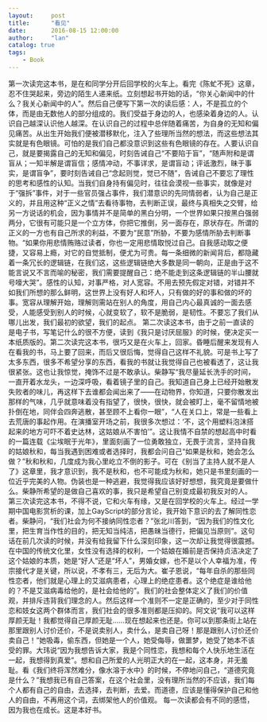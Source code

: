 ```yaml
---
layout:     post
title:      "看见"
date:       2016-08-15 12:00:00
author:     "lan"
catalog: true
tags:
    - Book
---
```


第一次读完这本书，是在和同学分开后回学校的火车上。看完《陈虻不死》这章，忍不住哭起来，旁边的陌生人递来纸。立刻想起书开始的话，“你关心新闻中的什么？我关心新闻中的人”。然后自己便写下第一次的读后感：人，不是孤立的个体，而是由无数他人的部分组成的。我们受益于身边的人，也感染着身边的人。认识自己越深认识他人越深。在认识自己的过程中总伴随着痛苦，为自身的无知和偏见痛苦。从出生开始我们便被潜移默化，注入了些理所当然的想法，而这些想法其实就是有色眼镜。可怕的是我们自己都没意识到这些有色眼镜的存在。人要认识自己，就是要揭露自己的无知和偏见，时刻告诫自己“不要陷于盲”，“随声附和是谓盲从；一知半解是谓盲信；感情冲动，不事详求，是谓盲动；评诋激烈，昧于事实，是谓盲争”，要时刻告诫自己“念起则觉，觉已不随”，告诫自己不要忘了理性的思考和感性的认知。当我们自身持有偏见时，往往会漠视一些事实，就像是对于“强拆”事件，对于一些官员强占事件，我们潜意识的先同情弱者，认为自己是正义的，并且用这种“正义之情”去看待事物，去判断正误，最终与真相失之交臂，给另一方说话的机会，因为事情并不是简单的黑白分明，一个世界如果只按黑白强弱两分，它很有可能只是一个立方体，你把它推倒，另一面存在，原状存在。所谓的正义的一方也有自己所求的利益，不要为“民意”所胁，不要为感情所胁去判断事物。“如果你用悲情贿赂过读者，你也一定用悲情取悦过自己。自我感动取之便捷，又容易上瘾，对它的自觉抵制，便尤为可贵。每一条细微的新闻背后，都隐藏着一条冗长的逻辑链，在我们这，这些逻辑链绝大多数是同一朝向，正是由于这不能言说又不言而喻的秘密，我们需要提醒自己：绝不能走到这条逻辑链的半山腰就号嚎大哭”。感性的认知，对事严格，对人宽容。不用去预先假定对错，对错并不如我们所想的那么鲜明，这世界上没有好人和坏人，只有做的好的事和做的坏的事。宽容从理解开始，理解则需站在别人的角度，用自己内心最真诚的一面去感受，人能感受到别人的时候，心就变软了，软不是脆弱，是韧性。不要忘了我们从哪儿出发，我们最初的欲望，我们的起点。
第二次读这本书，由于之前一直读的是电子书，写笔记什么的很不方便，读到《我只是讨厌屈服》的时候，便决定买一本纸质版的。第二次读完这本书，很巧又是在火车上，回家。昏睡后醒来发现有人在看我的书，马上要了回来，而后又很后悔，觉得自己这样不礼貌。可是书上写了太多东西，很多不希望分享的东西，看我的书就让我觉得自己也被看透了，这让我很紧张。这也让我惊觉，掩饰不过是不敢承认。柴静写“我尽量延长洗手的时间，一直开着水龙头，一边深呼吸，看着镜子里的自己。我知道自己身上已经开始散发失败者的味儿，再这样下去谁都会闻出来了——在动物界，你知道，只要你散发出那样的气味，几乎就意味着没有指望了，很快，很快，就会被盯上，毫不留情地被扑倒在地，同伴会四奔逃散，甚至顾不上看你一眼”，“人在关口上，常是一些看上去荒唐的事起作用。在演播室开场之前，我很多次想过：‘不，这个用塑料泡沫搭起来的地方可吓不着史达林，这姑娘从不害怕’”。这让我情不自禁的想起高中时看的一篇连载《尘埃眠于光年》，里面刻画了一位勇敢独立，无畏于流言，坚持自我的姑娘秋和，每当我遇到困难或者选择时，我都会问自己“如果是秋和，她会怎么做？”秋和秋和，几度成为我心里屹立不倒的影子。可在《别当了主持人就不是人了》这章里，我才意识到，我不是秋和，也不可能成为秋和，她只是书里刻画的一位近乎完美的人物。伪装也是一种逃避，我觉得我应该好好想想，我究竟是要做什么。柴静所希望的是做自己喜欢的事，我只是希望自己别变成最初我反对的人。
第三次读完这本书，不得不说，它和火车有缘，又是在回学校的火车上。经过一学期中国电影赏析的课，加上GayScript的部分言论，我开始下意识的去了解同性恋者。柴静问，“我们社会为何不接纳同性恋者？”张北川答到，“因为我们的性文化里，把生育当作性的目的，把无知当纯洁，把愚昧当德行，把偏见当原则”。这句话在前几次读的时候，并没有给我留下什么深刻印象，这一次却让我觉得很震撼。在中国的传统文化里，女性没有选择的权利，一个姑娘在婚前是否保持贞洁决定了这个姑娘的本质，她是“好人”还是“坏人”，男婚女嫁，也不是以个人幸福为准，传宗接代才是关键，所以说，不孝有三，无后为大。崔子恩说，“每年自杀的那些同性恋者，他们就是心理上的艾滋病患者，心理上的绝症患者。这个绝症是谁给他的？不是艾滋病毒给他的，是社会给他的”。我们的社会整体定义了我们的价值观，并排斥违背我们理念的人。然后这样一个准则不一定是正确的，至少对于同性恋和妓女这两个群体而言，我们社会的很多准则都是压抑的。阿文说“我可以这样厚颜无耻！我都觉得自己厚颜无耻……现在想起来也还是。你可以到那条街上站在那里跟别人讨价还价，不是说卖别人，卖什么，是卖自己呀！那是跟别人讨价还价卖自己！”她吸毒，偷东西，但她是一个人，她受侮辱，做噩梦，她受了她本不该受的罪。大玮说“因为我想告诉大家，我是个同性恋，我想和每个人快乐地生活在一起，我想得到真爱”。想和自己所爱的人光明正大的在一起，这本身，并无羞耻。看《我们终将浑然难分，像水溶于水中》的时候，不停地问自己，“道德究竟是什么？”我想我已有自己答案，在这个社会里，没有理所当然的不应该，我们每个人都有自己的自由，去选择，去判断，去爱。而道德，应该是懂得保护自己和他人的自由，不再用这个词，去绑架他人的价值观。
每一次读都会有不同的感悟，因为我也在成长。这是本好书。